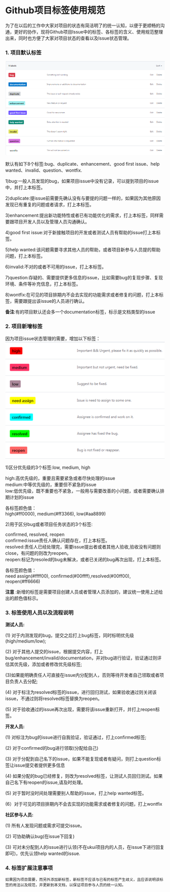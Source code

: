 # Github项目标签使用规范
  为了在以后的工作中大家对项目的状态有简洁明了的统一认知，以便于更顺畅的沟通，更好的协作，现将Github项目Issue中的标签、各标签的含义、使用规范整理出来，同时也方便了大家对项目状态的查看以及Issue状态管理。  

### 1. 项目默认标签  

 ![avatar](1.png)  
 
 默认有如下8个标签:bug、duplicate、enhancement、good first issue、help wanted、invalid、question、wontfix.  
  
  1)bug:一般人员发现的bug，如果项目issue中没有记录，可以提到项目的issue中，并打上本标签。  

  2)duplicate:提issue前需要先确认没有与要提的问题一样的，如果因为其他原因发现已有重复的问题或者请求，打上本标签。  
 
  3)enhancement:提出新功能特性或者已有功能优化的需求，打上本标签，同样需要跟项目开发人员以及管理人员沟通确认。  

  4)good first issue:对于新接触项目的开发或者测试人员有帮助的issue打上本标签。  

  5)help wanted:该问题需要寻求其他人员的帮助，或者项目新参与人员提的帮助问题，打上本标签。  

  6)invalid:不对的或者不可用的issue，打上本标签。  

  7)question:存疑的、需要提供更多信息的issue，比如需要bug的复现步骤、复现环境、条件等补充信息，打上本标签。  

  8)wontfix:在可见的项目排期内不会去实现的功能需求或者修复的问题，打上本标签，需要跟提出该issue的人员进行确认。  

  **备注**:有的项目默认还会多一个documentation标签，标示是文档类型的issue  
 
### 2. 项目新增标签  

  因为项目issue状态管理的需要，增加以下标签：  
  ![avatar](2.png)  

  1)区分优先级的3个标签:low, medium, high  

  high:高优先级的，重要且需要紧急或者尽快处理的issue  
  medium:中等优先级的，重要但不紧急的issue  
  low:低优先级，既不重要也不紧急，一般用与需要改善的小问题，或者需要确认排期计划的issue  
  
  各标签颜色值：  
    high(#ff0000), medium(#ff3366), low(#aa8899)  

  2)用于区分bug或者项目任务状态的3个标签:  

  confirmed, resolved, reopen  
  confirmed:issue责任人确认问题存在，打上本标签。  
  resolved:责任人已经处理完，需要issue提出者或者其他人验收,验收没有问题则close，有问题的则改为reopen。  
  reopen:标记为resoled的bug未解决，或者已关闭的bug再次出现，打上本标签。  

  各标签颜色值：  
   need assign(#ffff00), confirmed(#00ffff),resolved(#00ff00), reopen(#ff6666)  

**注意** :新增的标签是需要项目创建人员或者管理人员添加的，建议统一使用上述给出的颜色值标示。  
  
### 3. 标签使用人员以及流程说明  

**测试人员:**  

  (1) 对于内测发现的bug，提交之后打上bug标签，同时标明优先级(high/medium/low);  

  (2) 对于其他人提交的issue，根据提交内容，打上bug/enhancement/invalid/documentation，并对bug进行验证，验证通过则评估其优先级，添加或者修改优先级标签;  

  (3)如果能明确责任人可直接在issue内分配到人，否则等待开发者自己领取或者项目负责人去分配;  

  (4) 对于标注为resolved标签的issue，进行回归测试，如果验收通过则关闭该issue，不通过则将resolved标签替换为reopen。  

  (5) 对于验收通过的issue再次出现，需要将该issue重新打开，并打上reopen标签。  
  
**开发人员:**  

  (1) 对标注为bug的issue进行自我验证，验证通过，打上confirmed标签;  

  (2) 对于confirmed的bug进行领取(分配给自己)  

  (3) 对于分配到自己名下的issue，如果不能复现或者有疑问，则打上question标签让issue提交者提供更多信息  

  (4) 如果分配的bug已经修复，则改为resolved标签，让测试人员回归测试。如果自己名下有reopen的issue,请及时处理。  

  (5) 对于暂时没时间处理需要别人帮助的issue，打上help wanted标签。  

  (6）对于可见的项目排期内不会去实现的功能需求或者修复的问题，打上wontfix  

  
**社区参与人员:**  

  (1) 所有人发现问题或需求可提交issue。  

  (2) 可协助确认bug(在issue下回复)  

  (3) 可对未分配到人的issue进行认领(不在ukui项目内的人员，在issue下进行回复即可)，优先认领help wanted的issue.  


### 4. 标签扩展注意事项  

    如果因为项目需要，而另外添加新标签，新标签不应该与已有的标签产生歧义，且应该说明该标签的用法以及规范，并更新到本文档，以保证项目参与人员的统一认知。  
